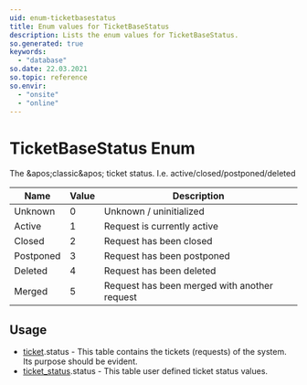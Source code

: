 ```yaml
---
uid: enum-ticketbasestatus
title: Enum values for TicketBaseStatus
description: Lists the enum values for TicketBaseStatus.
so.generated: true
keywords:
  - "database"
so.date: 22.03.2021
so.topic: reference
so.envir:
  - "onsite"
  - "online"
---
```


# TicketBaseStatus Enum

The &amp;apos;classic&amp;apos; ticket status. I.e. active/closed/postponed/deleted

| Name | Value | Description |
|------|-------|-------------|
|Unknown|0|Unknown / uninitialized|
|Active|1|Request is currently active|
|Closed|2|Request has been closed|
|Postponed|3|Request has been postponed|
|Deleted|4|Request has been deleted|
|Merged|5|Request has been merged with another request|

## Usage

* [ticket](../ticket.md).status - This table contains the tickets (requests) of the system. Its purpose should be evident.
* [ticket_status](../ticket-status.md).status - This table user defined ticket status values.
